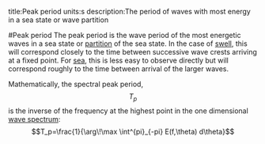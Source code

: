 title:Peak period
units:s
description:The period of waves with most energy in a sea state or wave partition

#Peak period
The peak period is the wave period of the most energetic waves in a sea state or [partition](?spectral-partition) of the sea state. In the case of [swell](?swell), this will correspond closely to the time between successive wave crests arriving at a fixed point. For [sea](?sea), this is less easy to observe directly but will correspond roughly to the time between arrival of the larger waves.

Mathematically, the spectral peak period, $$T_p$$ is the inverse of the frequency at the highest point in the one dimensional [wave spectrum](?wave-spectrum):
$$T_p=\frac{1}{\arg\!\max \int^{pi}_{-pi} E(f,\theta) d\theta}$$
